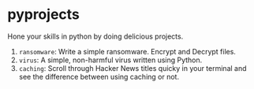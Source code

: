 # pyprojects
Hone your skills in python by doing delicious projects.

1. `ransomware`: Write a simple ransomware. Encrypt and Decrypt files.
2. `virus`: A simple, non-harmful virus written using Python.
3. `caching`: Scroll through Hacker News titles quicky in your terminal and see the difference between using caching or not.
